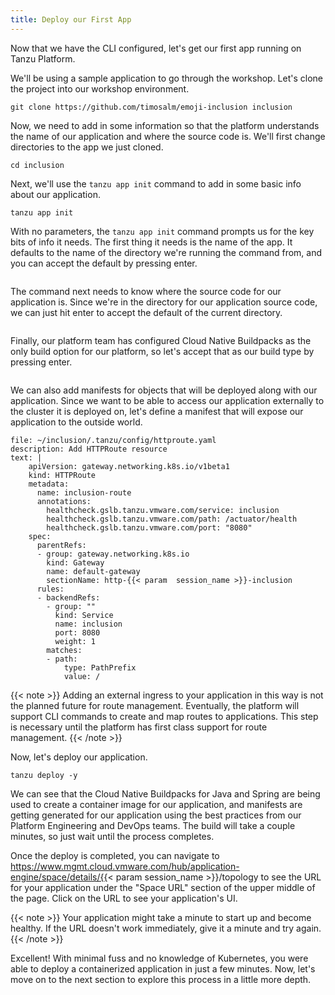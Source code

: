 ```yaml
---
title: Deploy our First App
---
```

Now that we have the CLI configured, let's get our first app running on Tanzu Platform.

We'll be using a sample application to go through the workshop.  Let's clone the project into our workshop environment.
```execute
git clone https://github.com/timosalm/emoji-inclusion inclusion
```

Now, we need to add in some information so that the platform understands the name of our application and where the source code is.  We'll first change directories to the app we just cloned.
```execute
cd inclusion
```

Next, we'll use the `tanzu app init` command to add in some basic info about our application.
```execute
tanzu app init
```

With no parameters, the `tanzu app init` command prompts us for the key bits of info it needs.  The first thing it needs is the name of the app.  It defaults to the name of the directory we're running the command from, and you can accept the default by pressing enter.
```execute
```

The command next needs to know where the source code for our application is.  Since we're in the directory for our application source code, we can just hit enter to accept the default of the current directory.
```execute
```

Finally, our platform team has configured Cloud Native Buildpacks as the only build option for our platform, so let's accept that as our build type by pressing enter.
```execute
```

We can also add manifests for objects that will be deployed along with our application.  Since we want to be able to access our application externally to the cluster it is deployed on, let's define a manifest that will expose our application to the outside world.

```editor:append-lines-to-file
file: ~/inclusion/.tanzu/config/httproute.yaml
description: Add HTTPRoute resource
text: |
    apiVersion: gateway.networking.k8s.io/v1beta1
    kind: HTTPRoute
    metadata:
      name: inclusion-route
      annotations:
        healthcheck.gslb.tanzu.vmware.com/service: inclusion
        healthcheck.gslb.tanzu.vmware.com/path: /actuator/health
        healthcheck.gslb.tanzu.vmware.com/port: "8080"
    spec:
      parentRefs:
      - group: gateway.networking.k8s.io
        kind: Gateway
        name: default-gateway
        sectionName: http-{{< param  session_name >}}-inclusion
      rules:
      - backendRefs:
        - group: ""
          kind: Service
          name: inclusion
          port: 8080
          weight: 1
        matches:
        - path:
            type: PathPrefix
            value: /
```

{{< note >}}
Adding an external ingress to your application in this way is not the planned future for route management.  Eventually, the platform will support CLI commands to create and map routes to applications.  This step is necessary until the platform has first class support for route management.
{{< /note >}}

Now, let's deploy our application.
```execute
tanzu deploy -y
```

We can see that the Cloud Native Buildpacks for Java and Spring are being used to create a container image for our application, and manifests are getting generated for our application using the best practices from our Platform Engineering and DevOps teams.  The build will take a couple minutes, so just wait until the process completes.

Once the deploy is completed, you can navigate to https://www.mgmt.cloud.vmware.com/hub/application-engine/space/details/{{< param  session_name >}}/topology to see the URL for your application under the "Space URL" section of the upper middle of the page.  Click on the URL to see your application's UI.

{{< note >}}
Your application might take a minute to start up and become healthy.  If the URL doesn't work immediately, give it a minute and try again.
{{< /note >}}

Excellent!  With minimal fuss and no knowledge of Kubernetes, you were able to deploy a containerized application in just a few minutes.  Now, let's move on to the next section to explore this process in a little more depth.